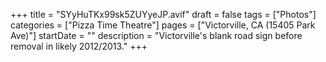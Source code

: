 +++
title = "SYyHuTKx99sk5ZUYyeJP.avif"
draft = false
tags = ["Photos"]
categories = ["Pizza Time Theatre"]
pages = ["Victorville, CA (15405 Park Ave)"]
startDate = ""
description = "Victorville's blank road sign before removal in likely 2012/2013."
+++
